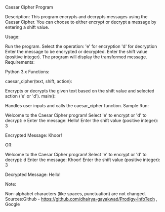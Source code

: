 Caesar Cipher Program

Description: This program encrypts and decrypts messages using the Caesar Cipher. You can choose to either encrypt or decrypt a message by entering a shift value.

Usage:

Run the program.
Select the operation:
'e' for encryption
'd' for decryption
Enter the message to be encrypted or decrypted.
Enter the shift value (positive integer).
The program will display the transformed message.
Requirements:

Python 3.x
Functions:

caesar_cipher(text, shift, action):

Encrypts or decrypts the given text based on the shift value and selected action ('e' or 'd').
main():

Handles user inputs and calls the caesar_cipher function.
Sample Run:

Welcome to the Caesar Cipher program! Select 'e' to encrypt or 'd' to decrypt: e Enter the message: Hello! Enter the shift value (positive integer): 3

Encrypted Message: Khoor!

OR

Welcome to the Caesar Cipher program! Select 'e' to encrypt or 'd' to decrypt: d Enter the message: Khoor! Enter the shift value (positive integer): 3

Decrypted Message: Hello!

Note:

Non-alphabet characters (like spaces, punctuation) are not changed.
Sources:Github - https://github.com/dhairya-gayakwad/Prodigy-InfoTech , Google
